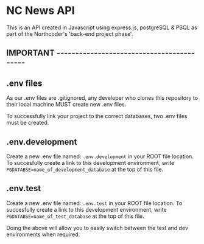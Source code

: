# NC News API
This is an API created in Javascript using express.js, postgreSQL & PSQL as part of the Northcoder's 'back-end project phase'. 

























## IMPORTANT ------------------------------------------

## .env files

As our .env files are .gitignored, any developer who clones this repository to their local machine MUST create new .env files. 

To successfully link your project to the correct databases, two .env files must be created. 

## .env.development

Create a new .env file named: `.env.development` in your ROOT file location. To succesfully create a link to this development environment, write `PGDATABSE=name_of_development_database` at the top of this file.

## .env.test

Create a new .env file named: `.env.test` in your ROOT file location. To succesfully create a link to this development environment, write `PGDATABSE=name_of_test_database` at the top of this file.

Doing the above will allow you to easily switch between the test and dev environments when required.
